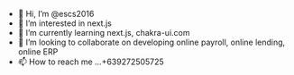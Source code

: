 - 👋 Hi, I’m @escs2016
- 👀 I’m interested in next.js
- 🌱 I’m currently learning next.js, chakra-ui.com
- 💞️ I’m looking to collaborate on developing online payroll, online lending, online ERP
- 📫 How to reach me ...+639272505725

<!---
escs2016/escs2016 is a ✨ special ✨ repository because its `README.md` (this file) appears on your GitHub profile.
You can click the Preview link to take a look at your changes.
--->
